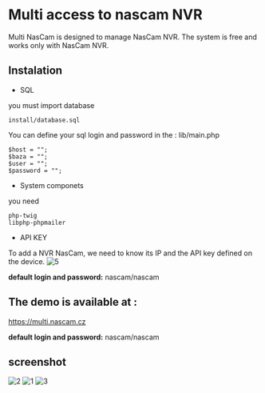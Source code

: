 # Multi access to nascam NVR


Multi NasCam is designed to manage NasCam NVR. 
The system is free and works only with NasCam NVR.

## **Instalation**
- SQL

you must import database
```
install/database.sql
```

You can define your sql login and password in the : lib/main.php  

```
$host = "";
$baza = "";
$user = "";
$password = "";
```


- System componets

you need 

```
php-twig
libphp-phpmailer
```
* API KEY


To add a NVR NasCam, we need to know its IP and the API key defined on the device.
![5](https://user-images.githubusercontent.com/83060284/214133903-2aec1c50-0a3a-4fc0-968c-b0a294e4f686.png)

**default login and password:** nascam/nascam

## **The demo is available at :**

https://multi.nascam.cz

**default login and password:** nascam/nascam

screenshot
-------------------

![2](https://user-images.githubusercontent.com/83060284/214094423-c5af9c45-858f-4c62-9555-b858ad6be0e8.png)
![1](https://user-images.githubusercontent.com/83060284/214094443-86808c7f-25fe-43d3-8fd3-e912029492da.png)
![3](https://user-images.githubusercontent.com/83060284/214094456-33cfaa22-9f8d-4e5e-b915-3dea5c090e76.png)
